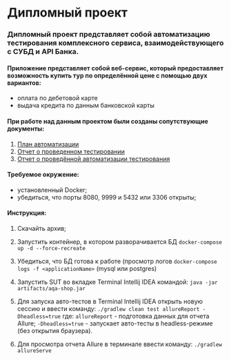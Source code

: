 # Дипломный проект
### Дипломный проект представляет собой автоматизацию тестирования комплексного сервиса, взаимодействующего с СУБД и API Банка.
#### Приложение представляет собой веб-сервис, который предоставляет возможность купить тур по определённой цене с помощью двух вариантов:
- оплата по дебетовой карте
- выдача кредита по данным банковской карты

#### При работе над данным проектом были созданы сопутствующие документы:
1. [План автоматизации](https://github.com/Alex-stagemaster/QA_Diploma/blob/master/documentation/plan.md)
2. [Отчет о проведенном тестировании](https://github.com/Alex-stagemaster/QA_Diploma/blob/master/documentation/Report.md)
3. [Отчет о проведённой автоматизации тестирования](https://github.com/Alex-stagemaster/QA_Diploma/blob/master/documentation/Summary.md)

#### Требуемое окружение:
- установленный Docker;
- убедиться, что порты 8080, 9999 и 5432 или 3306 открыты;

#### Инструкция:
1. Скачайть архив;

2. Запустить контейнер, в котором разворачивается БД `docker-compose up -d --force-recreate`

3. Убедиться, что БД готова к работе (просмотр логов `docker-compose logs -f <applicationName>` (mysql или postgres)
4. Запустить SUT во вкладке Terminal Intellij IDEA командой:
   `java -jar artifacts/aqa-shop.jar`
5. Для запуска авто-тестов в Terminal Intellij IDEA открыть новую сессию и ввести команду:
   `./gradlew clean test allureReport -Dheadless=true`
   где:
   `allureReport` - подготовка данных для отчета Allure;
   `-Dheadless=true` - запускает авто-тесты в headless-режиме (без открытия браузера).
6. Для просмотра отчета Allure в терминале ввести команду:
   `./gradlew allureServe`